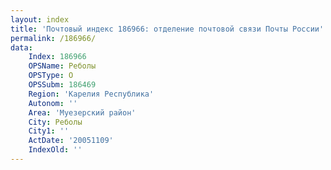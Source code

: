 ```yaml
---
layout: index
title: 'Почтовый индекс 186966: отделение почтовой связи Почты России'
permalink: /186966/
data:
    Index: 186966
    OPSName: Реболы
    OPSType: О
    OPSSubm: 186469
    Region: 'Карелия Республика'
    Autonom: ''
    Area: 'Муезерский район'
    City: Реболы
    City1: ''
    ActDate: '20051109'
    IndexOld: ''
---
```

